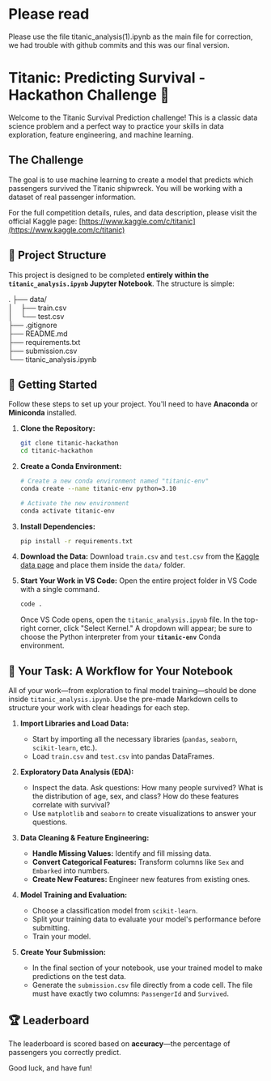 # Please read
Please use the file titanic_analysis(1).ipynb as the main file for correction, we had trouble with github commits and this was our final version. 


# Titanic: Predicting Survival - Hackathon Challenge 🚢

Welcome to the Titanic Survival Prediction challenge! This is a classic data science problem and a perfect way to practice your skills in data exploration, feature engineering, and machine learning.

## The Challenge

The goal is to use machine learning to create a model that predicts which passengers survived the Titanic shipwreck. You will be working with a dataset of real passenger information.

For the full competition details, rules, and data description, please visit the official Kaggle page:
[https://www.kaggle.com/c/titanic](https://www.kaggle.com/c/titanic)

## 📂 Project Structure

This project is designed to be completed **entirely within the `titanic_analysis.ipynb` Jupyter Notebook**. The structure is simple:

.
├── data/ <br/>
│&nbsp;&nbsp;&nbsp;&nbsp;├── train.csv <br/>
│&nbsp;&nbsp;&nbsp;&nbsp;└── test.csv <br/>
├── .gitignore <br/>
├── README.md <br/>
├── requirements.txt <br/>
├── submission.csv <br/>
└── titanic_analysis.ipynb <br/>

## 🚀 Getting Started

Follow these steps to set up your project. You'll need to have **Anaconda** or **Miniconda** installed.

1.  **Clone the Repository:**
    ```bash
    git clone titanic-hackathon
    cd titanic-hackathon
    ```

2.  **Create a Conda Environment:**
    ```bash
    # Create a new conda environment named "titanic-env"
    conda create --name titanic-env python=3.10

    # Activate the new environment
    conda activate titanic-env
    ```

3.  **Install Dependencies:**
    ```bash
    pip install -r requirements.txt
    ```

4.  **Download the Data:**
    Download `train.csv` and `test.csv` from the [Kaggle data page](https://www.kaggle.com/c/titanic/data) and place them inside the `data/` folder.

5.  **Start Your Work in VS Code:**
    Open the entire project folder in VS Code with a single command.
    ```bash
    code .
    ```
    Once VS Code opens, open the `titanic_analysis.ipynb` file. In the top-right corner, click "Select Kernel." A dropdown will appear; be sure to choose the Python interpreter from your **`titanic-env`** Conda environment.


## 📝 Your Task: A Workflow for Your Notebook

All of your work—from exploration to final model training—should be done inside `titanic_analysis.ipynb`. Use the pre-made Markdown cells to structure your work with clear headings for each step.

1.  **Import Libraries and Load Data:**
    * Start by importing all the necessary libraries (`pandas`, `seaborn`, `scikit-learn`, etc.).
    * Load `train.csv` and `test.csv` into pandas DataFrames.

2.  **Exploratory Data Analysis (EDA):**
    * Inspect the data. Ask questions: How many people survived? What is the distribution of age, sex, and class? How do these features correlate with survival?
    * Use `matplotlib` and `seaborn` to create visualizations to answer your questions.

3.  **Data Cleaning & Feature Engineering:**
    * **Handle Missing Values:** Identify and fill missing data.
    * **Convert Categorical Features:** Transform columns like `Sex` and `Embarked` into numbers.
    * **Create New Features:** Engineer new features from existing ones.

4.  **Model Training and Evaluation:**
    * Choose a classification model from `scikit-learn`.
    * Split your training data to evaluate your model's performance before submitting.
    * Train your model.

5.  **Create Your Submission:**
    * In the final section of your notebook, use your trained model to make predictions on the test data.
    * Generate the `submission.csv` file directly from a code cell. The file must have exactly two columns: `PassengerId` and `Survived`.

## 🏆 Leaderboard

The leaderboard is scored based on **accuracy**—the percentage of passengers you correctly predict.

Good luck, and have fun!

